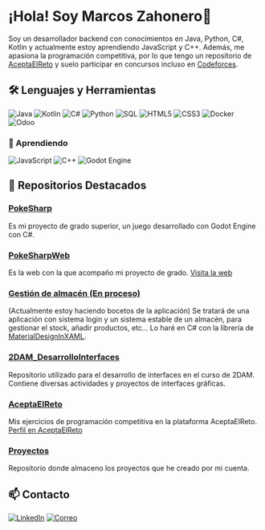 # ¡Hola! Soy Marcos Zahonero👋

Soy un desarrollador backend con conocimientos en Java, Python, C#, Kotlin y actualmente estoy aprendiendo JavaScript y C++. Además, me apasiona la programación competitiva, por lo que tengo un repositorio de [AceptaElReto](https://github.com/Maek0s/AceptaElReto) y suelo participar en concursos incluso en [Codeforces](https://codeforces.com/).

## 🛠️ Lenguajes y Herramientas
![Java](https://img.shields.io/badge/Java-ED8B00?style=for-the-badge&logo=java&logoColor=white)
![Kotlin](https://img.shields.io/badge/Kotlin-0095D5?style=for-the-badge&logo=kotlin&logoColor=white)
![C#](https://img.shields.io/badge/C%23-239120?style=for-the-badge&logo=c-sharp&logoColor=white)
![Python](https://img.shields.io/badge/Python-3776AB?style=for-the-badge&logo=python&logoColor=white)
![SQL](https://img.shields.io/badge/SQL-4479A1?style=for-the-badge&logo=mysql&logoColor=white)
![HTML5](https://img.shields.io/badge/HTML5-E34F26?style=for-the-badge&logo=html5&logoColor=white)
![CSS3](https://img.shields.io/badge/CSS3-1572B6?style=for-the-badge&logo=css3&logoColor=white) 
![Docker](https://img.shields.io/badge/Docker-2496ED?style=for-the-badge&logo=docker&logoColor=white) 
![Odoo](https://img.shields.io/badge/Odoo-714C8A?style=for-the-badge&logo=odoo&logoColor=white) <br>

### 📖 Aprendiendo
![JavaScript](https://img.shields.io/badge/JavaScript-F7DF1E?style=for-the-badge&logo=javascript&logoColor=black)
![C++](https://img.shields.io/badge/C%2B%2B-00599C?style=for-the-badge&logo=c%2B%2B&logoColor=white)
![Godot Engine](https://img.shields.io/badge/Godot-478CBF?style=for-the-badge&logo=godot-engine&logoColor=white)

## 🌟 Repositorios Destacados

### [PokeSharp](https://github.com/Maek0s/PokeSharp)
Es mi proyecto de grado superior, un juego desarrollado con Godot Engine con C#.

### [PokeSharpWeb](https://github.com/Maek0s/PokeSharpWeb)
Es la web con la que acompaño mi proyecto de grado. [Visita la web](https://maek0s.github.io/PokeSharpWeb/)

### [Gestión de almacén (En proceso)](https://github.com/Maek0s/GestionAlmacen)
(Actualmente estoy haciendo bocetos de la aplicación) Se tratará de una aplicación con sistema login y un sistema estable de un almacén, para gestionar el stock, añadir productos, etc...
Lo haré en C# con la librería de [MaterialDesignInXAML](https://github.com/MaterialDesignInXAML/MaterialDesignInXamlToolkit/tree/v2.5.1).

### [2DAM_DesarrolloInterfaces](https://github.com/Maek0s/2DAM_DesarrolloInterfaces)
Repositorio utilizado para el desarrollo de interfaces en el curso de 2DAM. Contiene diversas actividades y proyectos de interfaces gráficas.

### [AceptaElReto](https://github.com/Maek0s/AceptaElReto)
Mis ejercicios de programación competitiva en la plataforma AceptaElReto.
[Perfil en AceptaElReto](https://aceptaelreto.com/user/profile.php?id=32749)

### [Proyectos](https://github.com/Maek0s/Proyectos)
Repositorio donde almaceno los proyectos que he creado por mi cuenta.

## 📫 Contacto
[![LinkedIn](https://img.shields.io/badge/LinkedIn-0A66C2?style=for-the-badge&logo=linkedin&logoColor=white)](https://www.linkedin.com/in/marcos-zahonero-mart%C3%ADnez-41997a335/)
[![Correo](https://img.shields.io/badge/Email-D14836?style=for-the-badge&logo=gmail&logoColor=white)](mailto:marcoszaho@gmail.com)
